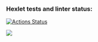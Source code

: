### Hexlet tests and linter status:
[![Actions Status](https://github.com/Vell1ngton/python-project-49/actions/workflows/hexlet-check.yml/badge.svg)](https://github.com/Vell1ngton/python-project-49/actions)

<a href="https://codeclimate.com/github/Vell1ngton/python-project-49/maintainability"><img src="https://api.codeclimate.com/v1/badges/e3a6cd70fd0c680762bf/maintainability" /></a>